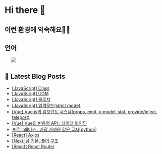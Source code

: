 # Hi there 👋

## 이런 환경에 익숙해요✍🏼

## 언어

<p>
  <img alt="" src="https://img.shields.io/badge/javascript-F7DF1E?style=for-the-badge&logo=javascript&logoColor=black">
  <img alt="" src="https://img.shields.io/badge/jquery-0769AD?style=for-the-badge&logo=jquery&logoColor=white">
  <img alt="" src="https://img.shields.io/badge/html5-E34F26?style=for-the-badge&logo=html5&logoColor=white">
  <img alt="" src="https://img.shields.io/badge/css-1572B6?style=for-the-badge&logo=css3&logoColor=white">
  <img alt="" src="https://img.shields.io/badge/react-61DAFB?style=for-the-badge&logo=react&logoColor=black">
  <img src="https://img.shields.io/badge/python-3776AB?style=for-the-badge&logo=python&logoColor=white">
  </p>

## 📕 Latest Blog Posts

<ul><li><a href='https://yo09.tistory.com/39' target='_blank'>[JavaScript] Class</a></li><li><a href='https://yo09.tistory.com/38' target='_blank'>[JavaScript] DOM</a></li><li><a href='https://yo09.tistory.com/37' target='_blank'>[JavaScript] 클로저</a></li><li><a href='https://yo09.tistory.com/36' target='_blank'>[JavaScript] 엄격모드(strict mode)</a></li><li><a href='https://yo09.tistory.com/35' target='_blank'>[Vue] Vue.js의 컴포넌트 시스템(props, emit, v-model, slot, provide/inject, teleport)</a></li><li><a href='https://yo09.tistory.com/34' target='_blank'>[Vue] Vue의 반응형 API : 데이터 바인딩</a></li><li><a href='https://yo09.tistory.com/33' target='_blank'>프로그래머스 : 가장 가까운 같은 글자[python]</a></li><li><a href='https://yo09.tistory.com/32' target='_blank'>[React] Axios</a></li><li><a href='https://yo09.tistory.com/31' target='_blank'>[Next.js] 기본, 폴더 구조</a></li><li><a href='https://yo09.tistory.com/30' target='_blank'>[React] React Router</a></li></ul>